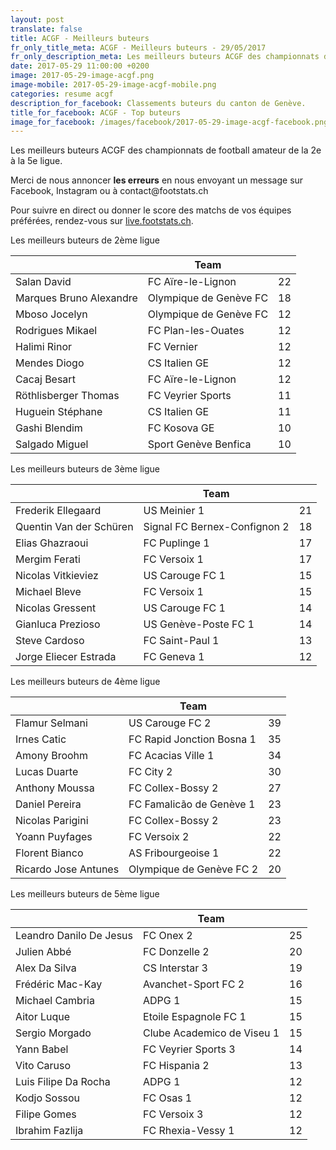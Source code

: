 ```yaml
---
layout: post
translate: false
title: ACGF - Meilleurs buteurs
fr_only_title_meta: ACGF - Meilleurs buteurs - 29/05/2017
fr_only_description_meta: Les meilleurs buteurs ACGF des championnats de football amateur de la 2e à la 5e ligue - 29/05/2017
date: 2017-05-29 11:00:00 +0200
image: 2017-05-29-image-acgf.png
image-mobile: 2017-05-29-image-acgf-mobile.png
categories: resume acgf
description_for_facebook: Classements buteurs du canton de Genève.
title_for_facebook: ACGF - Top buteurs
image_for_facebook: /images/facebook/2017-05-29-image-acgf-facebook.png
---
```

<p>Les meilleurs buteurs ACGF des championnats de football amateur de la 2e à la 5e ligue.</p>
<p>Merci de nous annoncer <b>les erreurs</b> en nous envoyant un message sur Facebook, Instagram ou à contact@footstats.ch</p>
<p>Pour suivre en direct ou donner le score des matchs de vos équipes préférées, rendez-vous sur <a href='http://live.footstats.ch'>live.footstats.ch</a>.</p>

<p>Les meilleurs buteurs de 2ème ligue</p><table class="table"><thead><tr><th><i class="fa fa-male"></i></th><th>Team</th><th><i class="fa fa-futbol-o"></i></th></tr></thead><tbody><tr><td>Salan David</td><td>FC Aïre-le-Lignon</td><td>22</td></tr><tr><td>Marques Bruno Alexandre</td><td>Olympique de Genève FC</td><td>18</td></tr><tr><td>Mboso Jocelyn</td><td>Olympique de Genève FC</td><td>12</td></tr><tr><td>Rodrigues Mikael</td><td>FC Plan-les-Ouates</td><td>12</td></tr><tr><td>Halimi Rinor</td><td>FC Vernier</td><td>12</td></tr><tr><td>Mendes Diogo</td><td>CS Italien GE</td><td>12</td></tr><tr><td>Cacaj Besart</td><td>FC Aïre-le-Lignon</td><td>12</td></tr><tr><td>Röthlisberger Thomas</td><td>FC Veyrier Sports</td><td>11</td></tr><tr><td>Huguein Stéphane</td><td>CS Italien GE</td><td>11</td></tr><tr><td>Gashi Blendim</td><td>FC Kosova GE</td><td>10</td></tr><tr><td>Salgado Miguel</td><td>Sport Genève Benfica</td><td>10</td></tr></tbody></table><p>Les meilleurs buteurs de 3ème ligue</p><table class="table"><thead><tr><th><i class="fa fa-male"></i></th><th>Team</th><th><i class="fa fa-futbol-o"></i></th></tr></thead><tbody><tr><td>Frederik Ellegaard</td><td>US Meinier 1</td><td>21</td></tr><tr><td>Quentin Van der Schüren</td><td>Signal FC Bernex-Confignon 2</td><td>18</td></tr><tr><td>Elias Ghazraoui</td><td>FC Puplinge 1</td><td>17</td></tr><tr><td>Mergim Ferati</td><td>FC Versoix 1</td><td>17</td></tr><tr><td>Nicolas Vitkieviez</td><td>US Carouge FC 1</td><td>15</td></tr><tr><td>Michael Bleve</td><td>FC Versoix 1</td><td>15</td></tr><tr><td>Nicolas Gressent</td><td>US Carouge FC 1</td><td>14</td></tr><tr><td>Gianluca Prezioso</td><td>US Genève-Poste FC 1</td><td>14</td></tr><tr><td>Steve Cardoso</td><td>FC Saint-Paul 1</td><td>13</td></tr><tr><td>Jorge Eliecer Estrada</td><td>FC Geneva 1</td><td>12</td></tr></tbody></table><p>Les meilleurs buteurs de 4ème ligue</p><table class="table"><thead><tr><th><i class="fa fa-male"></i></th><th>Team</th><th><i class="fa fa-futbol-o"></i></th></tr></thead><tbody><tr><td>Flamur Selmani</td><td>US Carouge FC 2</td><td>39</td></tr><tr><td>Irnes Catic</td><td>FC Rapid Jonction Bosna 1</td><td>35</td></tr><tr><td>Amony Broohm</td><td>FC Acacias Ville 1</td><td>34</td></tr><tr><td>Lucas Duarte</td><td>FC City 2</td><td>30</td></tr><tr><td>Anthony Moussa</td><td>FC Collex-Bossy 2</td><td>27</td></tr><tr><td>Daniel Pereira</td><td>FC Famalicão de Genève 1</td><td>23</td></tr><tr><td>Nicolas Parigini</td><td>FC Collex-Bossy 2</td><td>23</td></tr><tr><td>Yoann Puyfages</td><td>FC Versoix 2</td><td>22</td></tr><tr><td>Florent Bianco</td><td>AS Fribourgeoise 1</td><td>22</td></tr><tr><td>Ricardo Jose Antunes</td><td>Olympique de Genève FC 2</td><td>20</td></tr></tbody></table><p>Les meilleurs buteurs de 5ème ligue</p><table class="table"><thead><tr><th><i class="fa fa-male"></i></th><th>Team</th><th><i class="fa fa-futbol-o"></i></th></tr></thead><tbody><tr><td>Leandro Danilo De Jesus</td><td>FC Onex 2</td><td>25</td></tr><tr><td>Julien Abbé</td><td>FC Donzelle 2</td><td>20</td></tr><tr><td>Alex Da Silva</td><td>CS Interstar  3</td><td>19</td></tr><tr><td>Frédéric Mac-Kay</td><td>Avanchet-Sport FC 2</td><td>16</td></tr><tr><td>Michael Cambria</td><td>ADPG 1</td><td>15</td></tr><tr><td>Aitor Luque</td><td>Etoile Espagnole FC 1</td><td>15</td></tr><tr><td>Sergio Morgado</td><td>Clube Academico de Viseu 1</td><td>15</td></tr><tr><td>Yann Babel</td><td>FC Veyrier Sports 3</td><td>14</td></tr><tr><td>Vito Caruso</td><td>FC Hispania 2</td><td>13</td></tr><tr><td>Luis Filipe Da Rocha</td><td>ADPG 1</td><td>12</td></tr><tr><td>Kodjo Sossou</td><td>FC Osas 1</td><td>12</td></tr><tr><td>Filipe Gomes</td><td>FC Versoix 3</td><td>12</td></tr><tr><td>Ibrahim Fazlija</td><td>FC Rhexia-Vessy 1</td><td>12</td></tr></tbody></table>